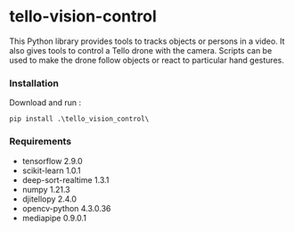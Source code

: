 # tello-vision-control

This Python library provides tools to tracks objects or persons in a video. It also gives tools to control a Tello drone with the camera. Scripts can be used to make the drone follow objects or react to particular hand gestures.

### Installation

Download and run :

```
pip install .\tello_vision_control\
```

### Requirements

- tensorflow                   2.9.0
- scikit-learn                 1.0.1
- deep-sort-realtime           1.3.1
- numpy                        1.21.3
- djitellopy                   2.4.0
- opencv-python                4.3.0.36
- mediapipe                    0.9.0.1